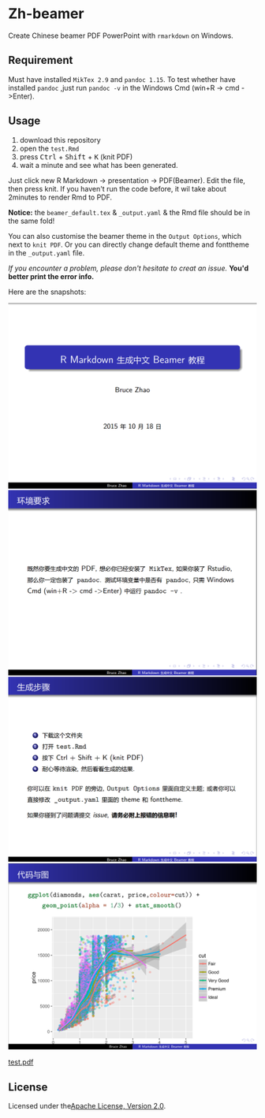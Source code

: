 # Zh-beamer

Create Chinese beamer PDF PowerPoint with `rmarkdown` on Windows.

## Requirement

Must have installed `MikTex 2.9` and `pandoc 1.15`. To test whether have installed `pandoc` ,just run `pandoc -v` in the Windows Cmd (win+R -> cmd ->Enter).

## Usage

1. download this repository
2. open the `test.Rmd`
3. press <kbd>Ctrl</kbd> + <kbd>Shift</kbd> + <kbd>K</kbd> (knit PDF)
4. wait a minute and see what has been generated.

Just click new R Markdown -> presentation -> PDF(Beamer). Edit the file, then press knit. If you haven't run the code before, it wil take about 2minutes to render Rmd to PDF.

**Notice:** the `beamer_default.tex` & `_output.yaml` & the Rmd file should be in the same fold! 

You can also customise the beamer theme in the `Output Options`, which next to `knit PDF`. Or you can directly change default theme and fonttheme in the `_output.yaml` file.

*If you encounter a problem, please don't hesitate to creat an issue.* **You'd better print the error info.**

Here are the snapshots:

![img1](/beamer/beamer1.png)
![img2](/beamer/beamer2.png)
![img3](/beamer/beamer3.png)
![img4](/beamer/beamer4.png)

[test.pdf](https://rawgit.com/BruceZhaoR/Zh-beamer/master/test.pdf)

## License

Licensed under the[Apache License, Version 2.0](/LICENSE).